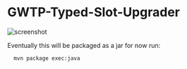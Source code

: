 # GWTP-Typed-Slot-Upgrader

![screenshot](http://i.imgur.com/XOrjBHl.png)

Eventually this will be packaged as a jar for now run:
```
  mvn package exec:java
```
